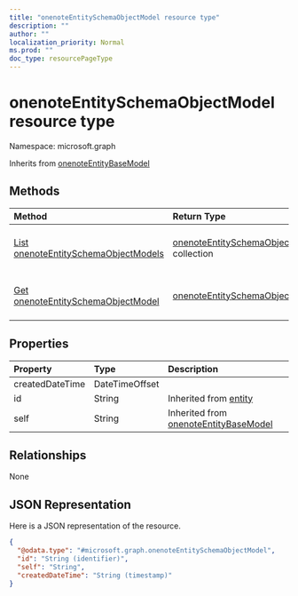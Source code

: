 ```yaml
---
title: "onenoteEntitySchemaObjectModel resource type"
description: ""
author: ""
localization_priority: Normal
ms.prod: ""
doc_type: resourcePageType
---
```


# onenoteEntitySchemaObjectModel resource type


Namespace: microsoft.graph




Inherits from [onenoteEntityBaseModel](../resources/onenoteentitybasemodel.md)

## Methods
|Method|Return Type|Description|
|:---|:---|:---|
|[List onenoteEntitySchemaObjectModels](../api/onenoteentityschemaobjectmodel-list.md)|[onenoteEntitySchemaObjectModel](../resources/onenoteentityschemaobjectmodel.md) collection|List properties and relationships of the [onenoteEntitySchemaObjectModel](../resources/onenoteentityschemaobjectmodel.md) objects.|
|[Get onenoteEntitySchemaObjectModel](../api/onenoteentityschemaobjectmodel-get.md)|[onenoteEntitySchemaObjectModel](../resources/onenoteentityschemaobjectmodel.md)|Read properties and relationships of the [onenoteEntitySchemaObjectModel](../resources/onenoteentityschemaobjectmodel.md) object.|

## Properties
|Property|Type|Description|
|:---|:---|:---|
|createdDateTime|DateTimeOffset||
|id|String| Inherited from [entity](../resources/entity.md)|
|self|String| Inherited from [onenoteEntityBaseModel](../resources/onenoteentitybasemodel.md)|

## Relationships
None

## JSON Representation
Here is a JSON representation of the resource.
<!-- {
  "blockType": "resource",
  "keyProperty": "id",
  "@odata.type": "microsoft.graph.onenoteEntitySchemaObjectModel",
  "baseType": "microsoft.graph.onenoteEntityBaseModel",
  "openType": false
}
-->
``` json
{
  "@odata.type": "#microsoft.graph.onenoteEntitySchemaObjectModel",
  "id": "String (identifier)",
  "self": "String",
  "createdDateTime": "String (timestamp)"
}
```

